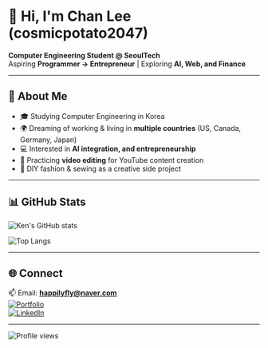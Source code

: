 # 👋 Hi, I'm Chan Lee (cosmicpotato2047)

**Computer Engineering Student @ SeoulTech**  
Aspiring **Programmer → Entrepreneur** | Exploring **AI, Web, and Finance**

---

## 🌱 About Me
- 🎓 Studying Computer Engineering in Korea  
- 🌍 Dreaming of working & living in **multiple countries** (US, Canada, Germany, Japan)  
- 💻 Interested in **AI integration, and entrepreneurship**  
- 🎥 Practicing **video editing** for YouTube content creation  
- 🧵 DIY fashion & sewing as a creative side project  

---

## 📊 GitHub Stats
![Ken's GitHub stats](https://github-readme-stats.vercel.app/api?username=cosmicpotato2047&show_icons=true&theme=tokyonight)  

![Top Langs](https://github-readme-stats.vercel.app/api/top-langs/?username=cosmicpotato2047&layout=compact&theme=tokyonight)

---

## 🌐 Connect
📫 Email: **happilyfly@naver.com**  
[![Portfolio](https://img.shields.io/badge/Portfolio-Website-green?logo=githubpages)](https://cosmicpotato2047.github.io)  
[![LinkedIn](https://img.shields.io/badge/LinkedIn-Profile-blue?logo=linkedin)](https://linkedin.com/in/chanhee-lee-026939355/)  

---

![Profile views](https://komarev.com/ghpvc/?username=cosmicpotato2047&label=Profile%20views&color=0e75b6&style=flat)
